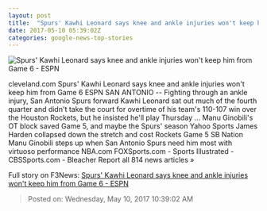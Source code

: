 ```yaml
---
layout: post
title:  "Spurs' Kawhi Leonard says knee and ankle injuries won't keep him from Game 6 - ESPN"
date: 2017-05-10 05:39:02Z
categories: google-news-top-stories
---
```


![Spurs' Kawhi Leonard says knee and ankle injuries won't keep him from Game 6 - ESPN](http://a3.espncdn.com/combiner/i?img=%2Fphoto%2F2017%2F0503%2Fr206505_1296x729_16%2D9.jpg)

cleveland.com Spurs' Kawhi Leonard says knee and ankle injuries won't keep him from Game 6 ESPN SAN ANTONIO -- Fighting through an ankle injury, San Antonio Spurs forward Kawhi Leonard sat out much of the fourth quarter and didn't take the court for overtime of his team's 110-107 win over the Houston Rockets, but he insisted he'll play Thursday ... Manu Ginobili's OT block saved Game 5, and maybe the Spurs' season Yahoo Sports James Harden collapsed down the stretch and cost Rockets Game 5 SB Nation Manu Ginobili steps up when San Antonio Spurs need him most with virtuoso performance NBA.com FOXSports.com - Sports Illustrated - CBSSports.com - Bleacher Report all 814 news articles »


Full story on F3News: [Spurs' Kawhi Leonard says knee and ankle injuries won't keep him from Game 6 - ESPN](http://www.f3nws.com/n/bjTGQB)

> Posted on: Wednesday, May 10, 2017 10:39:02 AM
